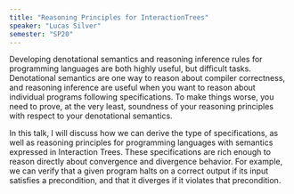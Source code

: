 ```yaml
---
title: "Reasoning Principles for InteractionTrees"
speaker: "Lucas Silver"
semester: "SP20"
---
```


Developing denotational semantics and reasoning inference rules for programming
languages are both highly useful, but difficult tasks. Denotational semantics are one way to
reason about compiler correctness, and reasoning inference are useful when you want to
reason about individual programs following specifications. To make things worse, you need to
prove, at the very least, soundness of your reasoning principles with respect to your
denotational semantics.

In this talk, I will discuss how we can derive the type of specifications, as well as reasoning
principles for programming languages with semantics expressed in Interaction Trees. These
specifications are rich enough to reason directly about convergence and divergence behavior.
For example, we can verify that a given program halts on a correct output if its input satisfies
a precondition, and that it diverges if it violates that precondition.
